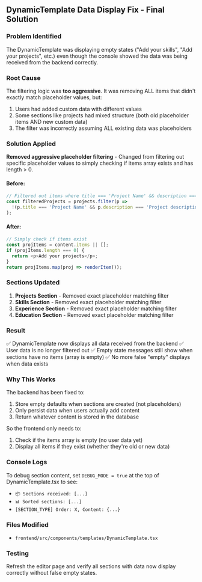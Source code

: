 ## DynamicTemplate Data Display Fix - Final Solution

### Problem Identified
The DynamicTemplate was displaying empty states ("Add your skills", "Add your projects", etc.) even though the console showed the data was being received from the backend correctly.

### Root Cause
The filtering logic was **too aggressive**. It was removing ALL items that didn't exactly match placeholder values, but:
1. Users had added custom data with different values
2. Some sections like projects had mixed structure (both old placeholder items AND new custom data)
3. The filter was incorrectly assuming ALL existing data was placeholders

### Solution Applied
**Removed aggressive placeholder filtering** - Changed from filtering out specific placeholder values to simply checking if items array exists and has length > 0.

#### Before:
```typescript
// Filtered out items where title === 'Project Name' && description === 'Project description'
const filteredProjects = projects.filter(p => 
  !(p.title === 'Project Name' && p.description === 'Project description')
);
```

#### After:
```typescript
// Simply check if items exist
const projItems = content.items || [];
if (projItems.length === 0) {
  return <p>Add your projects</p>;
}
return projItems.map(proj => renderItem());
```

### Sections Updated
1. **Projects Section** - Removed exact placeholder matching filter
2. **Skills Section** - Removed exact placeholder matching filter  
3. **Experience Section** - Removed exact placeholder matching filter
4. **Education Section** - Removed exact placeholder matching filter

### Result
✅ DynamicTemplate now displays all data received from the backend
✅ User data is no longer filtered out
✅ Empty state messages still show when sections have no items (array is empty)
✅ No more false "empty" displays when data exists

### Why This Works
The backend has been fixed to:
1. Store empty defaults when sections are created (not placeholders)
2. Only persist data when users actually add content
3. Return whatever content is stored in the database

So the frontend only needs to:
1. Check if the items array is empty (no user data yet)
2. Display all items if they exist (whether they're old or new data)

### Console Logs
To debug section content, set `DEBUG_MODE = true` at the top of DynamicTemplate.tsx to see:
- `📦 Sections received: [...]`
- `📊 Sorted sections: [...]`
- `[SECTION_TYPE] Order: X, Content: {...}`

### Files Modified
- `frontend/src/components/templates/DynamicTemplate.tsx`

### Testing
Refresh the editor page and verify all sections with data now display correctly without false empty states.
